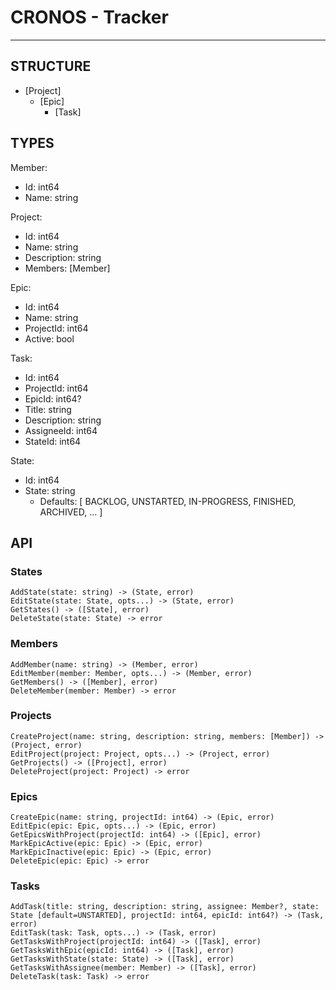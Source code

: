 # CRONOS - Tracker
---

## STRUCTURE

- [Project]
    - [Epic]
       -  [Task]

## TYPES

Member:
   - Id: int64
   - Name: string

Project:
   - Id: int64
   - Name: string
   - Description: string
   - Members: [Member]

Epic:
   - Id: int64
   - Name: string
   - ProjectId: int64
   - Active: bool

Task:
   - Id: int64
   - ProjectId: int64
   - EpicId: int64?
   - Title: string
   - Description: string
   - AssigneeId: int64
   - StateId: int64

State:
   - Id: int64
   - State: string
        - Defaults: [ BACKLOG, UNSTARTED, IN-PROGRESS, FINISHED, ARCHIVED, ... ]

## API

### States
```
AddState(state: string) -> (State, error)
EditState(state: State, opts...) -> (State, error)
GetStates() -> ([State], error)
DeleteState(state: State) -> error
```

### Members
```
AddMember(name: string) -> (Member, error)
EditMember(member: Member, opts...) -> (Member, error)
GetMembers() -> ([Member], error)
DeleteMember(member: Member) -> error
```

### Projects
```
CreateProject(name: string, description: string, members: [Member]) -> (Project, error)
EditProject(project: Project, opts...) -> (Project, error)
GetProjects() -> ([Project], error)
DeleteProject(project: Project) -> error
```

### Epics
```
CreateEpic(name: string, projectId: int64) -> (Epic, error)
EditEpic(epic: Epic, opts...) -> (Epic, error)
GetEpicsWithProject(projectId: int64) -> ([Epic], error)
MarkEpicActive(epic: Epic) -> (Epic, error)
MarkEpicInactive(epic: Epic) -> (Epic, error)
DeleteEpic(epic: Epic) -> error
```

### Tasks
```
AddTask(title: string, description: string, assignee: Member?, state: State [default=UNSTARTED], projectId: int64, epicId: int64?) -> (Task, error)
EditTask(task: Task, opts...) -> (Task, error)
GetTasksWithProject(projectId: int64) -> ([Task], error)
GetTasksWithEpic(epicId: int64) -> ([Task], error)
GetTasksWithState(state: State) -> ([Task], error)
GetTasksWithAssignee(member: Member) -> ([Task], error)
DeleteTask(task: Task) -> error
```
